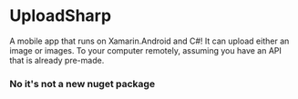 # UploadSharp
A mobile app that runs on Xamarin.Android and C#! It can upload either an image or images. To your computer remotely, assuming you have an API that is already pre-made.

### No it's not a new nuget package
